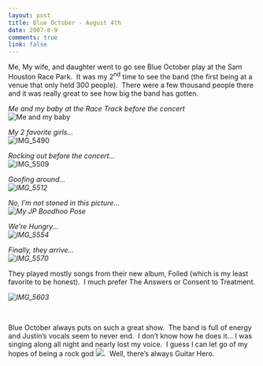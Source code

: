 ```yaml
--- 
layout: post
title: Blue October - August 4th
date: 2007-8-9
comments: true
link: false
---
```

<p>Me, My wife, and daughter went to go see Blue October play at the Sam Houston Race Park.&nbsp; It was my 2<sup>nd</sup> time to see the band (the first being at a venue that only held 300 people).&nbsp; There were a few thousand people there and it was really great to see how big the band has gotten.</p><p><em>Me and my baby at the Race Track before the concert<br></em><img src="/images/IMG_5495_small_.jpg" alt="Me and my baby"  border="0" /></p><p><em>My 2 favorite girls…<br></em><img src="/images/IMG_5490_small_.jpg" alt="IMG_5490"  border="0" /></p><p><em>Rocking out before the concert…<br></em><img src="/images/IMG_5509_small_.jpg" alt="IMG_5509"  border="0" /></p><p><em>Goofing around…<br><img src="/images/IMG_5512_small_.jpg" alt="IMG_5512"  border="0" /></em></p><p><em>No, I’m not stoned in this picture…<br><img src="/images/IMG_5551_small_.jpg" alt="My JP Boodhoo Pose"  border="0" /></em></p><p><em>We’re Hungry…<br><img src="/images/IMG_5554_small_.jpg" alt="IMG_5554"  border="0" /></em></p><p><em>Finally, they arrive…<br><img src="/images/IMG_5570_small_.jpg" alt="IMG_5570"  border="0" /></em></p><p>They played mostly songs from their new album, Foiled (which is my least favorite to be honest).&nbsp; I much prefer The Answers or Consent to Treatment.</p><p><em><img src="/images/IMG_5603_small_.jpg" alt="IMG_5603"  border="0" /></em></p><p><em></em>&nbsp;</p><p>Blue October always puts on such a great show.&nbsp; The band is full of energy and Justin’s vocals seem to never end.&nbsp; I don’t know how he does it… I was singing along all night and nearly lost my voice.&nbsp; I guess I can let go of my hopes of being a rock god <img src="http://www.flux88.com/uploads/smile1.gif">.&nbsp; Well, there’s always Guitar Hero.</p>
